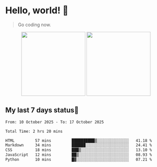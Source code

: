 # Hello, world! 🥰
> Go coding now.

<div align="center">
<div><img src="https://github-readme-stats.vercel.app/api?username=Xrondev&count_private=true" height="200px"/> <img src="https://github-readme-stats.vercel.app/api/top-langs/?username=Xrondev" height="200px"/></div>
</div>
<div align="center"></div>  

## My last 7 days status🧐

<!--START_SECTION:waka-->

```txt
From: 10 October 2025 - To: 17 October 2025

Total Time: 2 hrs 20 mins

HTML         57 mins         ██████████▒░░░░░░░░░░░░░░   41.18 %
Markdown     34 mins         ██████░░░░░░░░░░░░░░░░░░░   24.41 %
CSS          18 mins         ███▒░░░░░░░░░░░░░░░░░░░░░   13.10 %
JavaScript   12 mins         ██▒░░░░░░░░░░░░░░░░░░░░░░   08.93 %
Python       10 mins         █▓░░░░░░░░░░░░░░░░░░░░░░░   07.21 %
```

<!--END_SECTION:waka-->
